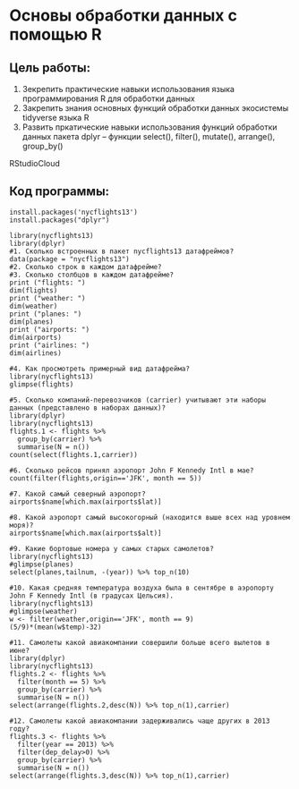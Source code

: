 # Основы обработки данных с помощью R

## Цель работы:

1. Зекрепить практические навыки использования языка программирования R для обработки данных
2. Закрепить знания основных функций обработки данных экосистемы tidyverse языка R
3. Развить пркатические навыки использования функций обработки данных пакета dplyr – функции
select(), filter(), mutate(), arrange(), group_by()

RStudioCloud

## Код программы:

```{r}
install.packages('nycflights13')
install.packages("dplyr")
```

```{r}
library(nycflights13)
library(dplyr)
#1. Сколько встроенных в пакет nycflights13 датафреймов?
data(package = "nycflights13")
#2. Сколько строк в каждом датафрейме?
#3. Сколько столбцов в каждом датафрейме?
print ("flights: ")
dim(flights)
print ("weather: ")
dim(weather)
print ("planes: ")
dim(planes)
print ("airports: ")
dim(airports)
print ("airlines: ")
dim(airlines)
```

```{r}
#4. Как просмотреть примерный вид датафрейма?
library(nycflights13)
glimpse(flights)
```

```{r}
#5. Сколько компаний-перевозчиков (carrier) учитывают эти наборы данных (представлено в наборах данных)?
library(dplyr)
library(nycflights13)
flights.1 <- flights %>% 
  group_by(carrier) %>% 
  summarise(N = n())
count(select(flights.1,carrier))

```

```{r}
#6. Сколько рейсов принял аэропорт John F Kennedy Intl в мае?
count(filter(flights,origin=='JFK', month == 5))
```

```{r}
#7. Какой самый северный аэропорт?
airports$name[which.max(airports$lat)]
```

```{r}
#8. Какой аэропорт самый высокогорный (находится выше всех над уровнем моря)?
airports$name[which.max(airports$alt)]
```

```{r}
#9. Какие бортовые номера у самых старых самолетов?
library(nycflights13)
#glimpse(planes)
select(planes,tailnum, -(year)) %>% top_n(10)
```

```{r}
#10. Какая средняя температура воздуха была в сентябре в аэропорту John F Kennedy Intl (в градусах Цельсия).
library(nycflights13)
#glimpse(weather)
w <- filter(weather,origin=='JFK', month == 9)
(5/9)*(mean(w$temp)-32)
```

```{r}
#11. Самолеты какой авиакомпании совершили больше всего вылетов в июне?
library(dplyr)
library(nycflights13)
flights.2 <- flights %>% 
  filter(month == 5) %>%
  group_by(carrier) %>% 
  summarise(N = n())
select(arrange(flights.2,desc(N)) %>% top_n(1),carrier)
```

```{r}
#12. Самолеты какой авиакомпании задерживались чаще других в 2013 году?
flights.3 <- flights %>% 
  filter(year == 2013) %>%
  filter(dep_delay>0) %>%
  group_by(carrier) %>% 
  summarise(N = n())
select(arrange(flights.3,desc(N)) %>% top_n(1),carrier)
```

